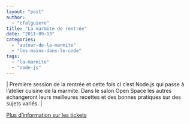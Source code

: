 ```yaml
---
layout: "post"
author: 
  - "cfalguiere"
title: "La marmite de rentrée"
date: "2011-09-13"
categories: 
  - "autour-de-la-marmite"
  - "les-mains-dans-le-code"
tags: 
  - "la-marmite"
  - "node-js"
---
```


| Première session de la rentrée et cette fois ci c’est Node.js qui passe à l’atelier cuisine de la marmite. Dans le salon Open Space les autres échangeront leurs meilleures recettes et des bonnes pratiques sur des sujets variés. |

[Plus d’information sur les tickets](http://lamarmite201109.eventbrite.com)
